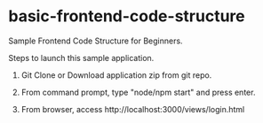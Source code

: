 # basic-frontend-code-structure
Sample Frontend Code Structure for Beginners. 

Steps to launch this sample application.

1) Git Clone or Download application zip from git repo.

2) From command prompt, type "node/npm start" and press enter.

3) From browser, access http://localhost:3000/views/login.html
